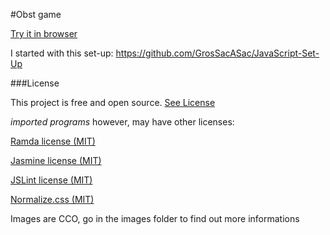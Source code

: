 #Obst game

[Try it in browser](http://rawgit.com/GrosSacASac/Kenn-deine-Nahrung/master/index.html)

I started with this set-up: https://github.com/GrosSacASac/JavaScript-Set-Up

###License

This project is free and open source. [See License](LICENSE.txt)

_imported programs_ however, may have other licenses:

[Ramda license (MIT)](https://github.com/ramda/ramda/blob/master/LICENSE.txt)

[Jasmine license (MIT)](https://github.com/jasmine/jasmine/blob/master/MIT.LICENSE)

[JSLint license (MIT)](https://github.com/douglascrockford/JSLint)

[Normalize.css (MIT)](https://github.com/necolas/normalize.css/blob/master/LICENSE.md)

Images are CCO, go in the images folder to find out more informations
